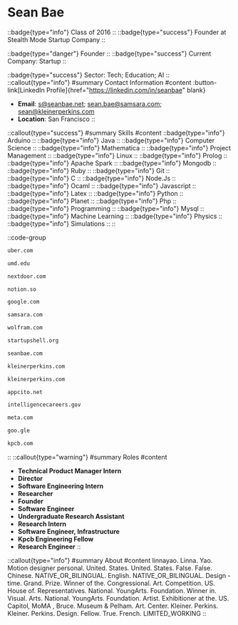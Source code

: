 # Sean Bae
::badge{type="info"}
Class of 2016
::
::badge{type="success"}
Founder at Stealth Mode Startup Company
::

::badge{type="danger"}
Founder
::
::badge{type="success"}
Current Company: Startup
::

::badge{type="success"}
Sector: Tech; Education; AI
::
::callout{type="info"}
#summary
Contact Information
#content
:button-link[LinkedIn Profile]{href="https://linkedin.com/in/seanbae" blank}
- **Email**: s@seanbae.net; sean.bae@samsara.com; sean@kleinerperkins.com
- **Location**: San Francisco
::

::callout{type="success"}
#summary
Skills
#content
::badge{type="info"}
Arduino
::
::badge{type="info"}
Java
::
::badge{type="info"}
Computer Science
::
::badge{type="info"}
Mathematica
::
::badge{type="info"}
Project Management
::
::badge{type="info"}
Linux
::
::badge{type="info"}
Prolog
::
::badge{type="info"}
Apache Spark
::
::badge{type="info"}
Mongodb
::
::badge{type="info"}
Ruby
::
::badge{type="info"}
Git
::
::badge{type="info"}
C
::
::badge{type="info"}
Node.Js
::
::badge{type="info"}
Ocaml
::
::badge{type="info"}
Javascript
::
::badge{type="info"}
Latex
::
::badge{type="info"}
Python
::
::badge{type="info"}
Planet
::
::badge{type="info"}
Php
::
::badge{type="info"}
Programming
::
::badge{type="info"}
Mysql
::
::badge{type="info"}
Machine Learning
::
::badge{type="info"}
Physics
::
::badge{type="info"}
Simulations
::
::

::code-group
```bash [Uber]
uber.com
```
```bash [University of Maryland]
umd.edu
```
```bash [Nextdoor]
nextdoor.com
```
```bash [Notion]
notion.so
```
```bash [Google]
google.com
```
```bash [Samsara]
samsara.com
```
```bash [Wolfram Research]
wolfram.com
```
```bash [Startup Shell]
startupshell.org
```
```bash [Sean Bae]
seanbae.com
```
```bash [KPCB]
kleinerperkins.com
```
```bash [Kleiner Perkins]
kleinerperkins.com
```
```bash [Stealth Mode Startup Company]
appcito.net
```
```bash [The National Security Agency]
intelligencecareers.gov
```
```bash [Meta]
meta.com
```
```bash [Google]
goo.gle
```
```bash [Kleiner Perkins Caufield & Byers]
kpcb.com
```
::
::callout{type="warning"}
#summary
Roles
#content
- **Technical Product Manager Intern**
- **Director**
- **Software Engineering Intern**
- **Researcher**
- **Founder**
- **Software Engineer**
- **Undergraduate Research Assistant**
- **Research Intern**
- **Software Engineer, Infrastructure**
- **Kpcb Engineering Fellow**
- **Research Engineer**
::

::callout{type="info"}
#summary
About
#content
linnayao. Linna. Yao. Motion designer personal. United. States. United. States. False. False. Chinese. NATIVE_OR_BILINGUAL. English. NATIVE_OR_BILINGUAL. Design -time. Grand. Prize. Winner of the. Congressional. Art. Competition. US. House of. Representatives. National. YoungArts. Foundation. Winner in. Visual. Arts. National. YoungArts. Foundation. Artist. Exhibitioner at the. US. Capitol, MoMA , Bruce. Museum & Pelham. Art. Center. Kleiner. Perkins. Kleiner. Perkins. Design. Fellow. True. French. LIMITED_WORKING
::

